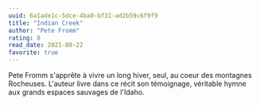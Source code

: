 ```yaml
---
uuid: 6a1ade1c-5dce-4ba0-bf31-ad2b59c6f9f9
title: "Indian Creek"
author: "Pete Fromm"
rating: 8
read_date: 2021-08-22
favorite: true
---
```


Pete Fromm s'apprête à vivre un long hiver, seul, au coeur des montagnes Rocheuses. L'auteur livre dans ce récit son témoignage, véritable hymne aux grands espaces sauvages de l'Idaho.